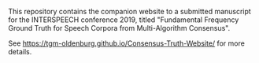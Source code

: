 This repository contains the companion website to a submitted manuscript for the INTERSPEECH conference 2019, titled "Fundamental Frequency Ground Truth for Speech Corpora from Multi-Algorithm Consensus".

See https://tgm-oldenburg.github.io/Consensus-Truth-Website/ for more details.
